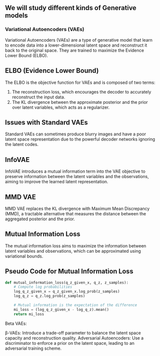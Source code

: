 ## We will study different kinds of Generative models

### Variational Autoencoders (VAEs)

Variational Autoencoders (VAEs) are a type of generative model that learn to encode data into a lower-dimensional latent space and reconstruct it back to the original space. They are trained to maximize the Evidence Lower Bound (ELBO).

## ELBO (Evidence Lower Bound)

The ELBO is the objective function for VAEs and is composed of two terms:

1. The reconstruction loss, which encourages the decoder to accurately reconstruct the input data.
2. The KL divergence between the approximate posterior and the prior over latent variables, which acts as a regularizer.

## Issues with Standard VAEs

Standard VAEs can sometimes produce blurry images and have a poor latent space representation due to the powerful decoder networks ignoring the latent codes.

## InfoVAE

InfoVAE introduces a mutual information term into the VAE objective to preserve information between the latent variables and the observations, aiming to improve the learned latent representation.

## MMD VAE

MMD VAE replaces the KL divergence with Maximum Mean Discrepancy (MMD), a tractable alternative that measures the distance between the aggregated posterior and the prior.

## Mutual Information Loss

The mutual information loss aims to maximize the information between latent variables and observations, which can be approximated using variational bounds.

## Pseudo Code for Mutual Information Loss

```python
def mutual_information_loss(q_z_given_x, q_z, z_samples):
    # Compute log probabilities
    log_q_z_given_x = q_z_given_x.log_prob(z_samples)
    log_q_z = q_z.log_prob(z_samples)
    
    # Mutual information is the expectation of the difference
    mi_loss = (log_q_z_given_x - log_q_z).mean()
    return mi_loss
```

Beta VAEs:

β-VAEs: Introduce a trade-off parameter to balance the latent space capacity and reconstruction quality.
Adversarial Autoencoders: Use a discriminator to enforce a prior on the latent space, leading to an adversarial training scheme.